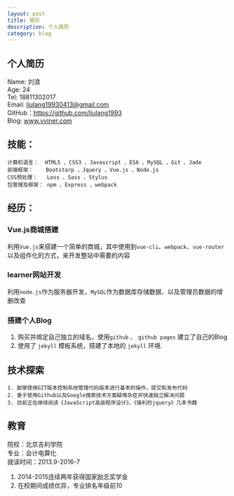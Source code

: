 ```yaml
---
layout: post
title: 简历
description: 个人简历
category: blog
---
```


## 个人简历 
Name: 刘浪 <br>
Age:  24 <br>
Tel: 18811302017 <br>
Email: liulang19930413@gmail.com <br>
GitHub：https://github.com/liulang1993 <br>
Blog: www.vviner.com


## 技能：

	计算机语言：  HTML5 、CSS3 、Javascript 、ES6 、MySQL 、Git 、Jade
	前端框架：    Bootstarp 、Jquery 、Vue.js 、Node.js
	CSS预处理：   Less 、Sass 、Stylus 
	包管理及框架： npm 、Express 、webpack
	

## 经历：

### Vue.js商城搭建
利用`Vue.js`来搭建一个简单的商城，其中使用到`vue-cli`、`webpack`、`vue-router` <br>
以及组件化的方式，来开发整站中需要的内容

### learner网站开发
利用`node.js`作为服务器开发，`MySQL`作为数据库存储数据、以及管理员数据的增删改查

### 搭建个人Blog
1. 购买并绑定自己独立的域名，使用`github`  、 `github pages` 建立了自己的Blog<br>
2. 使用了 `jekyll` 模板系统，搭建了本地的 `jekyll` 环境.


## 技术探索
	1. 能够使用GIT版本控制系统管理代码版本进行基本的操作，提交和发布代码
	2. 善于使用Github以及Google搜索技术方面疑难杂症并快速独立解决问题
	3. 目前正在继续阅读《JavaScript高级程序设计》、《锋利的jquery》几本书籍
	
## 教育
院校：北京吉利学院 <br>
专业：会计电算化 <br>
就读时间：2013.9-2016-7 <br>
1. 2014-2015连续两年获得国家励志奖学金 <br>
2. 在校期间成绩优异，专业排名年级前10 <br><br>


